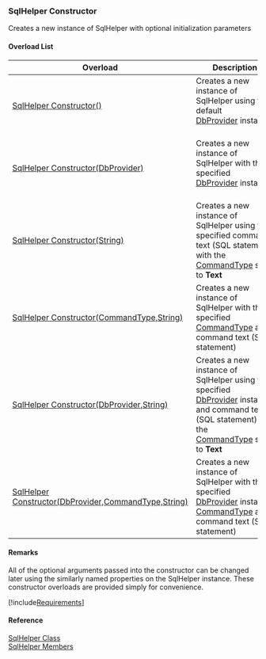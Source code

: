﻿### SqlHelper Constructor

Creates a new instance of SqlHelper with optional initialization parameters

#### Overload List

| Overload | Description |
| --- | --- |
| [SqlHelper Constructor()](FChoice.Common~FChoice.Common.Data.SqlHelper~_ctor().md) | Creates a new instance of SqlHelper using the default [DbProvider](FChoice.Common~FChoice.Common.Data.DbProvider.md) instance   |
| [SqlHelper Constructor(DbProvider)](FChoice.Common~FChoice.Common.Data.SqlHelper~_ctor(DbProvider).md) | Creates a new instance of SqlHelper with the specified [DbProvider](FChoice.Common~FChoice.Common.Data.DbProvider.md) instance   |
| [SqlHelper Constructor(String)](FChoice.Common~FChoice.Common.Data.SqlHelper~_ctor(String).md) | Creates a new instance of SqlHelper using the specified command text (SQL statement) with the [CommandType](FChoice.Common~FChoice.Common.Data.SqlHelper~CommandType.md) set to **Text**   |
| [SqlHelper Constructor(CommandType,String)](FChoice.Common~FChoice.Common.Data.SqlHelper~_ctor(CommandType,String).md) | Creates a new instance of SqlHelper with the specified [CommandType](FChoice.Common~FChoice.Common.Data.SqlHelper~CommandType.md) and command text (SQL statement)   |
| [SqlHelper Constructor(DbProvider,String)](FChoice.Common~FChoice.Common.Data.SqlHelper~_ctor(DbProvider,String).md) | Creates a new instance of SqlHelper using the specified [DbProvider](FChoice.Common~FChoice.Common.Data.DbProvider.md) instance and command text (SQL statement) and the [CommandType](FChoice.Common~FChoice.Common.Data.SqlHelper~CommandType.md) set to **Text**   |
| [SqlHelper Constructor(DbProvider,CommandType,String)](FChoice.Common~FChoice.Common.Data.SqlHelper~_ctor(DbProvider,CommandType,String).md) | Creates a new instance of SqlHelper with the specified [DbProvider](FChoice.Common~FChoice.Common.Data.DbProvider.md) instance, [CommandType](FChoice.Common~FChoice.Common.Data.SqlHelper~CommandType.md) and command text (SQL statement)   |

#### Remarks

All of the optional arguments passed into the constructor can be changed later using the similarly named properties on the SqlHelper instance. These constructor overloads are provided simply for convenience.

[!include[Requirements](../partials/requirements.md)]

#### Reference

[SqlHelper Class](FChoice.Common~FChoice.Common.Data.SqlHelper.md)  
[SqlHelper Members](FChoice.Common~FChoice.Common.Data.SqlHelper_members.md)
